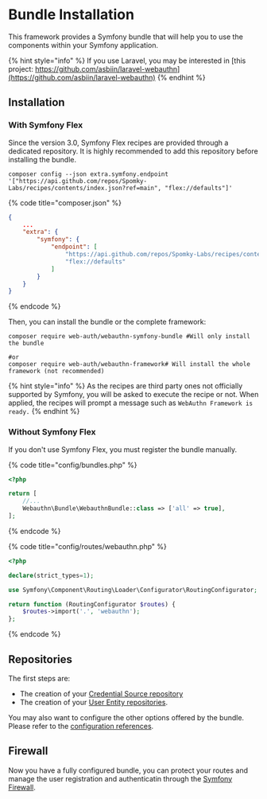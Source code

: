 # Bundle Installation

This framework provides a Symfony bundle that will help you to use the components within your Symfony application.

{% hint style="info" %}
If you use Laravel, you may be interested in [this project: https://github.com/asbiin/laravel-webauthn](https://github.com/asbiin/laravel-webauthn)
{% endhint %}

## Installation

### With Symfony Flex

Since the version 3.0, Symfony Flex recipes are provided through a dedicated repository. It is highly recommended to add this repository before installing the bundle.

```shell
composer config --json extra.symfony.endpoint '["https://api.github.com/repos/Spomky-Labs/recipes/contents/index.json?ref=main", "flex://defaults"]'
```

{% code title="composer.json" %}
```json
{
    ...
    "extra": {
        "symfony": {
            "endpoint": [
                "https://api.github.com/repos/Spomky-Labs/recipes/contents/index.json?ref=main",
                "flex://defaults"
            ]
        }
    }
}
```
{% endcode %}

Then, you can install the bundle or the complete framework:

```shell
composer require web-auth/webauthn-symfony-bundle #Will only install the bundle

#or
composer require web-auth/webauthn-framework# Will install the whole framework (not recommended)
```

{% hint style="info" %}
As the recipes are third party ones not officially supported by Symfony, you will be asked to execute the recipe or not. When applied, the recipes will prompt a message such as `WebAuthn Framework is ready.`
{% endhint %}

### Without Symfony Flex

If you don't use Symfony Flex, you must register the bundle manually.

{% code title="config/bundles.php" %}
```php
<?php

return [
    //...
    Webauthn\Bundle\WebauthnBundle::class => ['all' => true],
];
```
{% endcode %}

{% code title="config/routes/webauthn.php" %}
```php
<?php

declare(strict_types=1);

use Symfony\Component\Routing\Loader\Configurator\RoutingConfigurator;

return function (RoutingConfigurator $routes) {
    $routes->import('.', 'webauthn');
};
```
{% endcode %}

## Repositories

The first steps are:

* The creation of your [Credential Source repository](entities-with-doctrine.md)
* The creation of your [User Entity repositories](entities-with-doctrine-1.md).

You may also want to configure the other options offered by the bundle. Please refer to the [configuration references](configuration-references.md).

## Firewall

Now you have a fully configured bundle, you can protect your routes and manage the user registration and authenticatin through the [Symfony Firewall](firewall.md).
